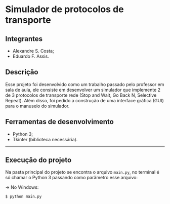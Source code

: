 # Simulador de protocolos de transporte

## Integrantes

- Alexandre S. Costa;
- Eduardo F. Assis.

## Descrição

Esse projeto foi desenvolvido como um trabalho passado pelo professor em sala de aula,
ele consiste em desenvolver um simulador que implemente 2 de 3 protocolos de transporte
rede (Stop and Wait, Go Back N, Selective Repeat). Além disso, foi pedido a construção
de uma interface gráfica (GUI) para o manuseio do simulador.


## Ferramentas de desenvolvimento

- Python 3;
- Tkinter (biblioteca necessária).

---

## Execução do projeto

Na pasta principal do projeto se encontra o arquivo `main.py`, no terminal é só chamar o
Python 3 passando como parâmetro esse arquivo:

-> No Windows:

    $ python main.py
